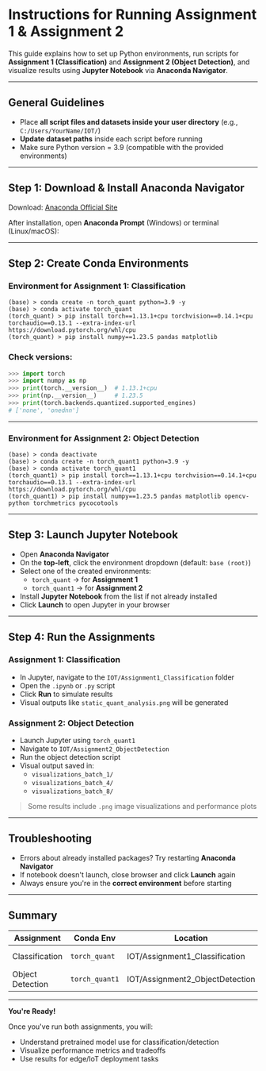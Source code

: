 #  Instructions for Running Assignment 1 & Assignment 2

This guide explains how to set up Python environments, run scripts for **Assignment 1 (Classification)** and **Assignment 2 (Object Detection)**, and visualize results using **Jupyter Notebook** via **Anaconda Navigator**.

---

## General Guidelines

- Place **all script files and datasets inside your user directory** (e.g., `C:/Users/YourName/IOT/`)
- **Update dataset paths** inside each script before running
- Make sure Python version = 3.9 (compatible with the provided environments)

---

##  Step 1: Download & Install Anaconda Navigator

Download: [Anaconda Official Site](https://www.anaconda.com/download/success)

After installation, open **Anaconda Prompt** (Windows) or terminal (Linux/macOS):

---

## Step 2: Create Conda Environments

###  Environment for Assignment 1: Classification
```
(base) > conda create -n torch_quant python=3.9 -y
(base) > conda activate torch_quant
(torch_quant) > pip install torch==1.13.1+cpu torchvision==0.14.1+cpu torchaudio==0.13.1 --extra-index-url https://download.pytorch.org/whl/cpu
(torch_quant) > pip install numpy==1.23.5 pandas matplotlib
```

###  Check versions:
```python
>>> import torch
>>> import numpy as np
>>> print(torch.__version__)  # 1.13.1+cpu
>>> print(np.__version__)     # 1.23.5
>>> print(torch.backends.quantized.supported_engines)
# ['none', 'onednn']
```

---

###  Environment for Assignment 2: Object Detection
```
(base) > conda deactivate
(base) > conda create -n torch_quant1 python=3.9 -y
(base) > conda activate torch_quant1
(torch_quant1) > pip install torch==1.13.1+cpu torchvision==0.14.1+cpu torchaudio==0.13.1 --extra-index-url https://download.pytorch.org/whl/cpu
(torch_quant1) > pip install numpy==1.23.5 pandas matplotlib opencv-python torchmetrics pycocotools
```

---

## Step 3: Launch Jupyter Notebook

- Open **Anaconda Navigator**
- On the **top-left**, click the environment dropdown (default: `base (root)`)
- Select one of the created environments:
  - `torch_quant` → for **Assignment 1**
  - `torch_quant1` → for **Assignment 2**
- Install **Jupyter Notebook** from the list if not already installed
- Click **Launch** to open Jupyter in your browser

---

## Step 4: Run the Assignments

### Assignment 1: Classification
- In Jupyter, navigate to the `IOT/Assignment1_Classification` folder
- Open the `.ipynb` or `.py` script
- Click **Run** to simulate results
- Visual outputs like `static_quant_analysis.png` will be generated

### Assignment 2: Object Detection
- Launch Jupyter using `torch_quant1`
- Navigate to `IOT/Assignment2_ObjectDetection`
- Run the object detection script
- Visual output saved in:
  - `visualizations_batch_1/`
  - `visualizations_batch_4/`
  - `visualizations_batch_8/`

>  Some results include `.png` image visualizations and performance plots

---

##  Troubleshooting

- Errors about already installed packages? Try restarting **Anaconda Navigator**
- If notebook doesn't launch, close browser and click **Launch** again
- Always ensure you're in the **correct environment** before starting

---

##  Summary

| Assignment         | Conda Env      | Location                  | Tool             |
|--------------------|----------------|---------------------------|------------------|
| Classification     | `torch_quant`  | IOT/Assignment1_Classification | Jupyter Notebook |
| Object Detection   | `torch_quant1` | IOT/Assignment2_ObjectDetection | Jupyter Notebook |

---

**You're Ready!**

Once you've run both assignments, you will:
- Understand pretrained model use for classification/detection
- Visualize performance metrics and tradeoffs
- Use results for edge/IoT deployment tasks


